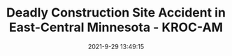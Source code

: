 ---
"title": "Deadly Construction Site Accident in East-Central Minnesota - KROC-AM"
"date": "2021-9-29 13:49:15"
"feed_name": "GOOGLENEWSCONSTRUCTION"
"feed_website": "https://news.google.com/search?q=construction%2Bincident&hl=en-US&gl=US&ceid=US:en"
"feed_rss": "https://news.google.com/rss/search?q=construction%2Bincident&hl=en-US&gl=US&ceid=US:en"
"link": "https://krocnews.com/deadly-construction-site-accident-in-east-central-minnesota/"
"source": "{'href': 'https://krocnews.com', 'title': 'KROC-AM'}"
"file": "_posts/2021-1-1-46e53ef9939e5c7a72fae229c10d10bb32caa07a.md"
"accident": "1"
"drilling": "1"
"dead": "0"
"injured": "0"
"arrested": "0"
"where": "unknown site"
"causes": "unknown"
"place": "unknown place"
---